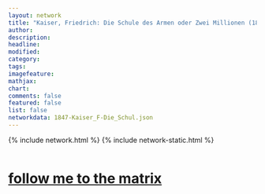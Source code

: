 ```yaml
---
layout: network
title: "Kaiser, Friedrich: Die Schule des Armen oder Zwei Millionen (1847)"
author:
description:
headline:
modified:
category:
tags: 
imagefeature: 
mathjax: 
chart: 
comments: false
featured: false
list: false
networkdata: 1847-Kaiser_F-Die_Schul.json
---
```

{% include network.html %}
{% include network-static.html %}
<div class="row">
  <div class="small-5 small-centered columns"><a href="/matrix93"><h1>follow me to the matrix</h1></a>
</div>
</div>
